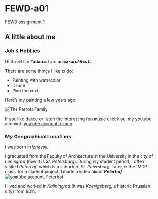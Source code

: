 # FEWD-a01
FEWD assignment 1

## A little about me
### Job & Hobbies

Hi there! I’m **Tatiana**. I am an _**ex-architect**_.

There are some things I like to do:
* Painting with watercolor
* Dance
* Plan the next

Here’s my painting a few years ago:

![The Parrots Family](https://tigerfild.000webhostapp.com/paintings/parrots1998.jpg)


If you like dance or listen the interesting fun music check out my youtube account:
                      [youtube account. dance](https://www.youtube.com/watch?v=N3EXqH797IM)

### My Geographical Locations

I was born in *Izhevsk*.

I graduated from the Faculty of Architecture at the University in the city of *Leningrad* (now it is *St. Petersburg*). During my student period, I often visited *Peterhof*, which is a suburb of *St. Petersburg*. Later, in the IMCP class, for a student project, I made a video about _**Peterhof**_
![youtube account. Peterhof](https://www.youtube.com/watch?v=qrdlL_GbTec)

I lived and worked in *Kaliningrad* (it was *Koenigsberg*, a historic Prussian city) from 90th.





